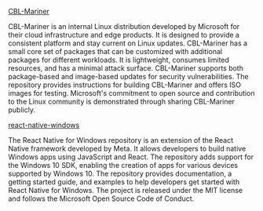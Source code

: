 [CBL-Mariner](https://github.com/microsoft/CBL-Mariner)

CBL-Mariner is an internal Linux distribution developed by Microsoft for their cloud infrastructure and edge products. It is designed to provide a consistent platform and stay current on Linux updates. CBL-Mariner has a small core set of packages that can be customized with additional packages for different workloads. It is lightweight, consumes limited resources, and has a minimal attack surface. CBL-Mariner supports both package-based and image-based updates for security vulnerabilities. The repository provides instructions for building CBL-Mariner and offers ISO images for testing. Microsoft's commitment to open source and contribution to the Linux community is demonstrated through sharing CBL-Mariner publicly.

[react-native-windows](https://github.com/microsoft/react-native-windows)

The React Native for Windows repository is an extension of the React Native framework developed by Meta. It allows developers to build native Windows apps using JavaScript and React. The repository adds support for the Windows 10 SDK, enabling the creation of apps for various devices supported by Windows 10. The repository provides documentation, a getting started guide, and examples to help developers get started with React Native for Windows. The project is released under the MIT license and follows the Microsoft Open Source Code of Conduct.
